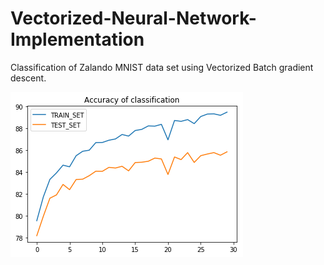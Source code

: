 # Vectorized-Neural-Network-Implementation
Classification of Zalando MNIST data set using Vectorized Batch gradient descent.

![Screenshot](download.png)
